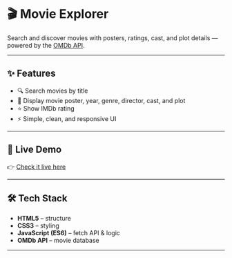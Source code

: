 # 🎬 Movie Explorer  

Search and discover movies with posters, ratings, cast, and plot details — powered by the [OMDb API](https://www.omdbapi.com/).  

---

## ✨ Features  
- 🔍 Search movies by title  
- 📸 Display movie poster, year, genre, director, cast, and plot  
- ⭐ Show IMDb rating  
- ⚡ Simple, clean, and responsive UI  

---

## 🚀 Live Demo  
👉 [Check it live here](https://aishi1528.github.io/movie-explorer/)  

---

## 🛠️ Tech Stack  
- **HTML5** – structure  
- **CSS3** – styling  
- **JavaScript (ES6)** – fetch API & logic  
- **OMDb API** – movie database  

---


